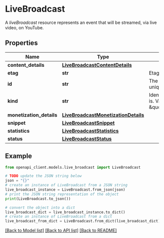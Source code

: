 # LiveBroadcast

A *liveBroadcast* resource represents an event that will be streamed, via live video, on YouTube.

## Properties

Name | Type | Description | Notes
------------ | ------------- | ------------- | -------------
**content_details** | [**LiveBroadcastContentDetails**](LiveBroadcastContentDetails.md) |  | [optional] 
**etag** | **str** | Etag of this resource. | [optional] 
**id** | **str** | The ID that YouTube assigns to uniquely identify the broadcast. | [optional] 
**kind** | **str** | Identifies what kind of resource this is. Value: the fixed string \&quot;youtube#liveBroadcast\&quot;. | [optional] [default to 'youtube#liveBroadcast']
**monetization_details** | [**LiveBroadcastMonetizationDetails**](LiveBroadcastMonetizationDetails.md) |  | [optional] 
**snippet** | [**LiveBroadcastSnippet**](LiveBroadcastSnippet.md) |  | [optional] 
**statistics** | [**LiveBroadcastStatistics**](LiveBroadcastStatistics.md) |  | [optional] 
**status** | [**LiveBroadcastStatus**](LiveBroadcastStatus.md) |  | [optional] 

## Example

```python
from openapi_client.models.live_broadcast import LiveBroadcast

# TODO update the JSON string below
json = "{}"
# create an instance of LiveBroadcast from a JSON string
live_broadcast_instance = LiveBroadcast.from_json(json)
# print the JSON string representation of the object
print(LiveBroadcast.to_json())

# convert the object into a dict
live_broadcast_dict = live_broadcast_instance.to_dict()
# create an instance of LiveBroadcast from a dict
live_broadcast_from_dict = LiveBroadcast.from_dict(live_broadcast_dict)
```
[[Back to Model list]](../README.md#documentation-for-models) [[Back to API list]](../README.md#documentation-for-api-endpoints) [[Back to README]](../README.md)


